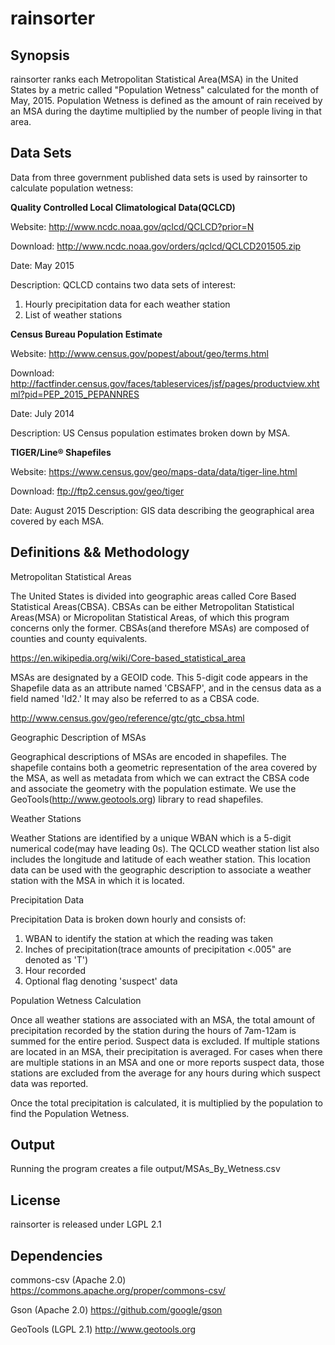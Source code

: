 # rainsorter

## Synopsis

rainsorter ranks each Metropolitan Statistical Area(MSA) in the United States by a metric called "Population Wetness" calculated for the month of May, 2015. Population Wetness is defined as the amount of rain received by an MSA during the daytime multiplied by the number of people living in that area.

## Data Sets

Data from three government published data sets is used by rainsorter to calculate population wetness:

**Quality Controlled Local Climatological Data(QCLCD)**

Website: http://www.ncdc.noaa.gov/qclcd/QCLCD?prior=N

Download: http://www.ncdc.noaa.gov/orders/qclcd/QCLCD201505.zip

Date: May 2015

Description: QCLCD contains two data sets of interest:
  1. Hourly precipitation data for each weather station
  2. List of weather stations

**Census Bureau Population Estimate**

Website: http://www.census.gov/popest/about/geo/terms.html 

Download: http://factfinder.census.gov/faces/tableservices/jsf/pages/productview.xhtml?pid=PEP_2015_PEPANNRES

Date: July 2014

Description: US Census population estimates broken down by MSA.

**TIGER/Line® Shapefiles** 

Website: https://www.census.gov/geo/maps-data/data/tiger-line.html

Download: ftp://ftp2.census.gov/geo/tiger

Date: August 2015
Description: GIS data describing the geographical area covered by each MSA.

## Definitions && Methodology

Metropolitan Statistical Areas

The United States is divided into geographic areas called Core Based Statistical Areas(CBSA). CBSAs can be either Metropolitan Statistical Areas(MSA) or Micropolitan Statistical Areas, of which this program concerns only the former. CBSAs(and therefore MSAs) are composed of counties and county equivalents.

https://en.wikipedia.org/wiki/Core-based_statistical_area

MSAs are designated by a GEOID code. This 5-digit code appears in the Shapefile data as an attribute named 'CBSAFP', and in the census data as a field named 'Id2.' It may also be referred to as a CBSA code.  

http://www.census.gov/geo/reference/gtc/gtc_cbsa.html

Geographic Description of MSAs

Geographical descriptions of MSAs are encoded in shapefiles. The shapefile contains both a geometric representation of the area covered by the MSA, as well as metadata from which we can extract the CBSA code and associate the geometry with the population estimate. We use the GeoTools(http://www.geotools.org) library to read shapefiles.

Weather Stations

Weather Stations are identified by a unique WBAN which is a 5-digit numerical code(may have leading 0s). The QCLCD weather station list also includes the longitude and latitude of each weather station. This location data can be used with the geographic description to associate a weather station with the MSA in which it is located.

Precipitation Data

Precipitation Data is broken down hourly and consists of: 

  1. WBAN to identify the station at which the reading was taken
  2. Inches of precipitation(trace amounts of precipitation <.005" are denoted as 'T')
  3. Hour recorded
  4. Optional flag denoting 'suspect' data

Population Wetness Calculation

Once all weather stations are associated with an MSA, the total amount of precipitation recorded by the station during the hours of 7am-12am is summed for the entire period. Suspect data is excluded. If multiple stations are located in an MSA, their precipitation is averaged. For cases when there are multiple stations in an MSA and one or more reports suspect data, those stations are excluded from the average for any hours during which suspect data was reported.

Once the total precipitation is calculated, it is multiplied by the population to find the Population Wetness.

## Output

Running the program creates a file output/MSAs_By_Wetness.csv

## License

rainsorter is released under LGPL 2.1

## Dependencies

commons-csv (Apache 2.0) https://commons.apache.org/proper/commons-csv/

Gson (Apache 2.0)  https://github.com/google/gson

GeoTools (LGPL 2.1) http://www.geotools.org

